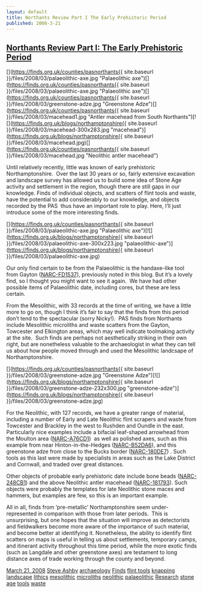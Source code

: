 ```yaml
---
layout: default
title: Northants Review Part I The Early Prehistoric Period
published: 2008-3-21
---
```


[Northants Review Part I: The Early Prehistoric Period](https://finds.org.uk/blogs/northamptonshire/2008/03/21/northants-review-part-i-the-early-prehistoric-period/ "Link to Northants Review Part I: The Early Prehistoric Period")
------------------------------------------------------------------------------------------------------------------------------------------------------------------------------------------------------------------------------------

[](https://finds.org.uk/counties/pasnorthants{{ site.baseurl }}/files/2008/03/palaeolithic-axe.jpg "Palaeolithic axe")[](https://finds.org.uk/counties/pasnorthants{{ site.baseurl }}/files/2008/03/palaeolithic-axe.jpg "Palaeolithic axe")[](https://finds.org.uk/counties/pasnorthants{{ site.baseurl }}/files/2008/03/greenstone-adze.jpg "Greenstone Adze")[](https://finds.org.uk/counties/pasnorthants{{ site.baseurl }}/files/2008/03/macehead1.jpg "Antler macehead from South Northants")[![](https://finds.org.uk/blogs/northamptonshire{{ site.baseurl }}/files/2008/03/macehead-300x283.jpg "macehead")](https://finds.org.uk/blogs/northamptonshire{{ site.baseurl }}/files/2008/03/macehead.jpg)[](https://finds.org.uk/counties/pasnorthants{{ site.baseurl }}/files/2008/03/macehead.jpg "Neolithic antler macehead")

Until relatively recently, little was known of early prehistoric Northamptonshire.  Over the last 30 years or so, fairly extensive excavation and landscape survey has allowed us to build some idea of Stone Age activity and settlement in the region, though there are still gaps in our knowledge. Finds of individual objects, and scatters of flint tools and waste, have the potential to add considerably to our knowledge, and objects recorded by the PAS  thus have an important role to play. Here, I’ll just introduce some of the more interesting finds.

[](https://finds.org.uk/counties/pasnorthants{{ site.baseurl }}/files/2008/03/palaeolithic-axe.jpg "Palaeolithic axe")[![](https://finds.org.uk/blogs/northamptonshire{{ site.baseurl }}/files/2008/03/palaeolithic-axe-300x223.jpg "palaeolithic-axe")](https://finds.org.uk/blogs/northamptonshire{{ site.baseurl }}/files/2008/03/palaeolithic-axe.jpg)

Our only find certain to be from the Palaeolithic is the handaxe-like tool from Gayton ([NARC-FD1537](http://www.findsdatabase.org.uk/hms/pas_obj.php?type=finds&id=001467FD18D0123D "Lower Palaeolithic tool")), previously noted in this blog. But it’s a lovely find, so I thought you might want to see it again.  We have had other possible items of Palaeolithic date, including cores, but these are less certain.

From the Mesolithic, with 33 records at the time of writing, we have a little more to go on, though I think it’s fair to say that the finds from this period don’t tend to the spectacular (sorry Nicky!).  PAS finds from Northants include Mesolithic microliths and waste scatters from the Gayton, Towcester and Elkington areas, which may well indicate toolmaking activity at the site.  Such finds are perhaps not aesthetically striking in their own right, but are nonetheless valuable to the archaeologist in what they can tell us about how people moved through and used the Mesolithic landcsape of Northamptonshire.

[](https://finds.org.uk/counties/pasnorthants{{ site.baseurl }}/files/2008/03/greenstone-adze.jpg "Greenstone Adze")[![](https://finds.org.uk/blogs/northamptonshire{{ site.baseurl }}/files/2008/03/greenstone-adze-232x300.jpg "greenstone-adze")](https://finds.org.uk/blogs/northamptonshire{{ site.baseurl }}/files/2008/03/greenstone-adze.jpg)

For the Neolithic, with 127 records, we have a greater range of material, including a number of Early and Late Neolithic flint scrapers and waste from Towcester and Brackley in the west to Rushden and Oundle in the east. Particularly nice examples include a bifacial leaf-shaped arrowhead from the Moulton area ([NARC-A76CD1](http://www.findsdatabase.org.uk/hms/pas_obj.php?type=finds&id=0013FAA78EB0119E "Leaf-shaped Arrowhead"))  as well as polished axes, such as this example from near Hinton-in-the-Hedges ([NARC-B52DA6](http://www.findsdatabase.org.uk/hms/pas_obj.php?type=finds&id=001421B561501D24 "Neolithic Polished Axehead")), and this greenstone adze from close to the Bucks border ([NARC-180DE7](http://www.findsdatabase.org.uk/hms/pas_obj.php?type=finds&id=0014681816101AB4 "Neolithic Greenstone Adze")) . Such tools as this last were made by specialists in areas such as the Lake District and Cornwall, and traded over great distances.

Other objects of probable early prehistoric date include bone beads ([NARC-248CB1](http://www.findsdatabase.org.uk/hms/pas_obj.php?type=finds&id=00146B2492901C0F "Prehistoric Bone Beads")) and the above Neolithic antler macehead ([NARC-181793](http://www.findsdatabase.org.uk/hms/pas_obj.php?type=finds&id=001468181C9018E9 "Antler macehead")). Such objects were probably the templates for late Neolithic stone maces and hammers, but examples are few, so this is an important example.

All in all, finds from ‘pre-metallic’ Northamptonshire seem under-represented in comparison with those from later periods.  This is unsurprising, but one hopes that the situation will improve as detectorists and fieldwalkers become more aware of the importance of such material, and become better at identifying it. Nonetheless, the ability to identify flint scatters on maps is useful in telling us about settlements, temporary camps, and itinerant activity throughout this time period, while the more exotic finds (such as Langdale and other greenstone axes) are testament to long distance axes of trade working through the county and beyond.

[March 21, 2008](https://finds.org.uk/blogs/northamptonshire/2008/03/21/northants-review-part-i-the-early-prehistoric-period/ "2:04 am") [Steve Ashby](https://finds.org.uk/blogs/blog/author/steve-ashby/ "View all posts by Steve Ashby") [archaeology](https://finds.org.uk/blogs/blog/category/archaeology/) [Finds](https://finds.org.uk/blogs/blog/category/finds/) [flint tools](https://finds.org.uk/blogs/blog/category/flint-tools/) [knapping](https://finds.org.uk/blogs/blog/category/knapping/) [landscape](https://finds.org.uk/blogs/blog/category/landscape/) [lithics](https://finds.org.uk/blogs/blog/category/lithics/) [mesolithic](https://finds.org.uk/blogs/blog/category/mesolithic/) [microliths](https://finds.org.uk/blogs/blog/category/microliths/) [neolithic](https://finds.org.uk/blogs/blog/category/neolithic/) [palaeolithic](https://finds.org.uk/blogs/blog/category/palaeolithic/) [Research](https://finds.org.uk/blogs/blog/category/research/) [stone age](https://finds.org.uk/blogs/blog/category/stone-age/) [tools](https://finds.org.uk/blogs/blog/category/tools/) [waste](https://finds.org.uk/blogs/blog/category/waste/)
